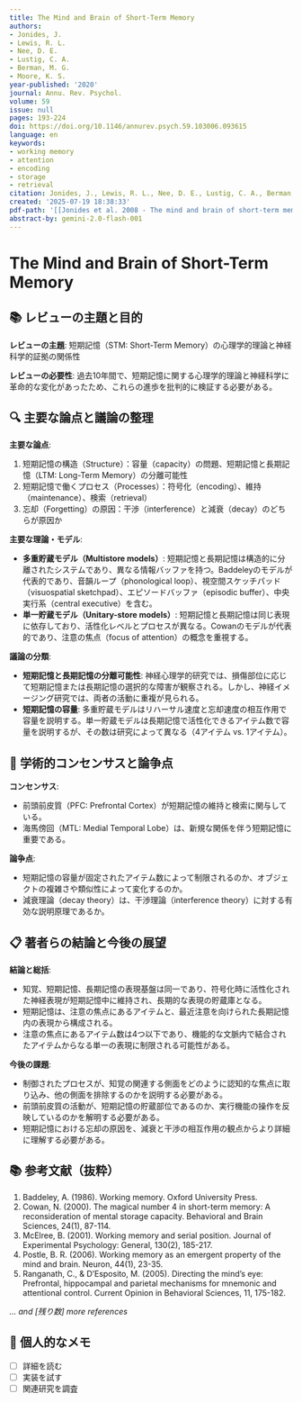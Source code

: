 ```yaml
---
title: The Mind and Brain of Short-Term Memory
authors:
- Jonides, J.
- Lewis, R. L.
- Nee, D. E.
- Lustig, C. A.
- Berman, M. G.
- Moore, K. S.
year-published: '2020'
journal: Annu. Rev. Psychol.
volume: 59
issue: null
pages: 193-224
doi: https://doi.org/10.1146/annurev.psych.59.103006.093615
language: en
keywords:
- working memory
- attention
- encoding
- storage
- retrieval
citation: Jonides, J., Lewis, R. L., Nee, D. E., Lustig, C. A., Berman, M. G., & Moore, K. S. (2020). The Mind and Brain of Short-Term Memory. Annu. Rev. Psychol., 59, 193-224. https://doi.org/10.1146/annurev.psych.59.103006.093615
created: '2025-07-19 18:38:33'
pdf-path: '[[Jonides et al. 2008 - The mind and brain of short-term memory.pdf]]'
abstract-by: gemini-2.0-flash-001
---
```


# The Mind and Brain of Short-Term Memory

## 📚 レビューの主題と目的

**レビューの主題**: 短期記憶（STM: Short-Term Memory）の心理学的理論と神経科学的証拠の関係性

**レビューの必要性**: 過去10年間で、短期記憶に関する心理学的理論と神経科学に革命的な変化があったため、これらの進歩を批判的に検証する必要がある。

## 🔍 主要な論点と議論の整理

**主要な論点**:
1.  短期記憶の構造（Structure）：容量（capacity）の問題、短期記憶と長期記憶（LTM: Long-Term Memory）の分離可能性
2.  短期記憶で働くプロセス（Processes）：符号化（encoding）、維持（maintenance）、検索（retrieval）
3.  忘却（Forgetting）の原因：干渉（interference）と減衰（decay）のどちらが原因か

**主要な理論・モデル**:

*   **多重貯蔵モデル（Multistore models）**: 短期記憶と長期記憶は構造的に分離されたシステムであり、異なる情報バッファを持つ。Baddeleyのモデルが代表的であり、音韻ループ（phonological loop）、視空間スケッチパッド（visuospatial sketchpad）、エピソードバッファ（episodic buffer）、中央実行系（central executive）を含む。
*   **単一貯蔵モデル（Unitary-store models）**: 短期記憶と長期記憶は同じ表現に依存しており、活性化レベルとプロセスが異なる。Cowanのモデルが代表的であり、注意の焦点（focus of attention）の概念を重視する。

**議論の分類**:

*   **短期記憶と長期記憶の分離可能性**: 神経心理学的研究では、損傷部位に応じて短期記憶または長期記憶の選択的な障害が観察される。しかし、神経イメージング研究では、両者の活動に重複が見られる。
*   **短期記憶の容量**: 多重貯蔵モデルはリハーサル速度と忘却速度の相互作用で容量を説明する。単一貯蔵モデルは長期記憶で活性化できるアイテム数で容量を説明するが、その数は研究によって異なる（4アイテム vs. 1アイテム）。

## 🤝 学術的コンセンサスと論争点

**コンセンサス**:

*   前頭前皮質（PFC: Prefrontal Cortex）が短期記憶の維持と検索に関与している。
*   海馬傍回（MTL: Medial Temporal Lobe）は、新規な関係を伴う短期記憶に重要である。

**論争点**:

*   短期記憶の容量が固定されたアイテム数によって制限されるのか、オブジェクトの複雑さや類似性によって変化するのか。
*   減衰理論（decay theory）は、干渉理論（interference theory）に対する有効な説明原理であるか。

## 📋 著者らの結論と今後の展望

**結論と総括**:

*   知覚、短期記憶、長期記憶の表現基盤は同一であり、符号化時に活性化された神経表現が短期記憶中に維持され、長期的な表現の貯蔵庫となる。
*   短期記憶は、注意の焦点にあるアイテムと、最近注意を向けられた長期記憶内の表現から構成される。
*   注意の焦点にあるアイテム数は4つ以下であり、機能的な文脈内で結合されたアイテムからなる単一の表現に制限される可能性がある。

**今後の課題**:

*   制御されたプロセスが、知覚の関連する側面をどのように認知的な焦点に取り込み、他の側面を排除するのかを説明する必要がある。
*   前頭前皮質の活動が、短期記憶の貯蔵部位であるのか、実行機能の操作を反映しているのかを解明する必要がある。
*   短期記憶における忘却の原因を、減衰と干渉の相互作用の観点からより詳細に理解する必要がある。

## 📚 参考文献（抜粋）

1.  Baddeley, A. (1986). Working memory. Oxford University Press.
2.  Cowan, N. (2000). The magical number 4 in short-term memory: A reconsideration of mental storage capacity. Behavioral and Brain Sciences, 24(1), 87-114.
3.  McElree, B. (2001). Working memory and serial position. Journal of Experimental Psychology: General, 130(2), 185-217.
4.  Postle, B. R. (2006). Working memory as an emergent property of the mind and brain. Neuron, 44(1), 23-35.
5.  Ranganath, C., & D’Esposito, M. (2005). Directing the mind’s eye: Prefrontal, hippocampal and parietal mechanisms for mnemonic and attentional control. Current Opinion in Behavioral Sciences, 11, 175-182.

*... and [残り数] more references*

## 📝 個人的なメモ

- [ ] 詳細を読む
- [ ] 実装を試す
- [ ] 関連研究を調査